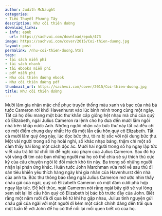 ```yaml
---
author: Judith McNaught
categories:
- Tiểu Thuyết Phương Tây
description: Như cõi thiên đường
download_links:
- info: epub
  url: https://sachvui.com/download/epub/473
image: https://sachvui.com/cover/2015/Coi-thien-duong.jpg
layout: post
permalink: /nhu-coi-thien-duong.html
tags:
- tải sách miễn phí
- tải sách nhanh
- tải ebooks miễn phí
- pdf miễn phí
- Như cõi thiên đường ebook
- Như cõi thiên đường pdf
thumbnail_url: https://sachvui.com/cover/2015/Coi-thien-duong.jpg
title: Như cõi thiên đường
---
```


 <div class="item-desc text-justify"> Mười lăm gia nhân mặc chế phục truyền thống màu xanh và bạc của nhà bá tước Cameron rời khỏi Havenhurst vào lúc bình minh trong cùng một ngày. Tất cả họ đều mang một bức thư khẩn cấp giống hệt nhau mà chú của quý cô Elizabeth, ngài Julius Cameron ra lệnh cho họ đưa đến mười lăm ngôi nhà trên khắp nước Anh. Những người nhận các bức thư này tất cả đều chỉ có một điểm chung duy nhất: Họ đã một lần cầu hôn quý cô Elizabeth. Tất cả mười lăm quý ông này, lúc đọc bức thư, tỏ ra bị sốc với nội dung bức thư. Một vài người trong số họ hoài nghi, số khác nhạo báng, thậm chí một số cảm thấy hài lòng một cách độc ác. Mười hai người trong số họ ngay lập tức viết câu trả lời từ chối lời đề nghị xúc phạm của Julius Cameron. Sau đó họ vội vàng đi tìm các bạn những người mà họ có thể chia sẻ sự thích thú cực kỳ của câu chuyện ngôi lê đôi mách khó tin này. Ba trong số những người nhận lại phản ứng khác. Huân tước John Marchman vừa mới về sau thú đi săn tiêu khiển yêu thích hàng ngày khi gia nhân của Havenhurst đến nhà của anh ta. Bức thư thông báo rằng ngài Julius Cameron mơ ước nhìn thấy cháu gái của ngài, quý cô Elizabeth Cameron có một đám cưới phù hợp ngay lập tức. Để kết thúc, ngài Cameron nói rằng ngài bây giờ sẽ vui lòng xem xét lại lời cầu hôn quý cô Elizabeth bị bác bỏ trước đây của John. Biết rằng một năm rưỡi đã đi qua kể từ khi họ gặp nhau, Julius tình nguyện gửi cháu gái của ngài với một người đi kèm một cách chính đáng đến trải qua một tuần lễ với John để họ có thể nối lại mối quen biết cũ của họ. </div>